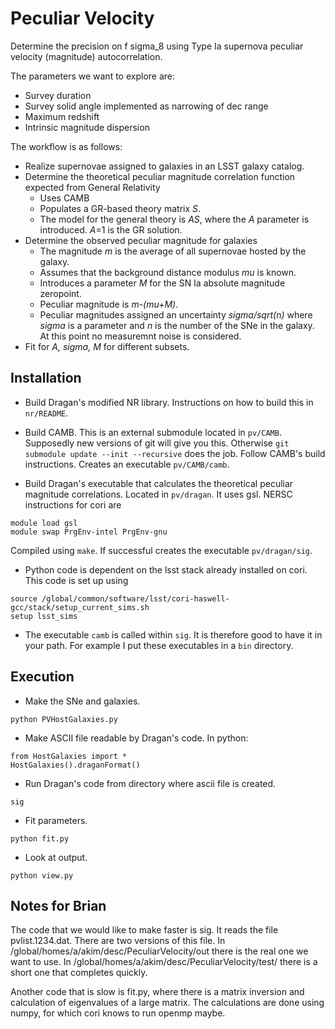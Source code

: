 # Peculiar Velocity

Determine the precision on f sigma_8 using Type Ia supernova peculiar velocity (magnitude)
autocorrelation.

The parameters we want to explore are:
* Survey duration
* Survey solid angle implemented as narrowing of dec range
* Maximum redshift
* Intrinsic magnitude dispersion

The workflow is as follows:

* Realize supernovae assigned to galaxies in an LSST galaxy catalog.
* Determine the theoretical peculiar magnitude correlation function expected from General Relativity
  * Uses CAMB
  * Populates a GR-based theory matrix *S*.
  * The model for the general theory is *AS*, where the *A* parameter is introduced.  *A*=1 is the GR solution.
* Determine the observed peculiar magnitude for galaxies
  * The magnitude *m* is the average of all supernovae hosted by the galaxy.
  * Assumes that the background distance modulus *mu* is known.
  * Introduces a parameter *M* for the SN Ia absolute magnitude zeropoint.
  * Peculiar magnitude is *m-(mu+M)*.
  * Peculiar magnitudes assigned an uncertainty *sigma/sqrt(n)* where *sigma* is a parameter and *n* is the
number of the SNe in the galaxy.  At this point no measuremnt noise is considered.
* Fit for *A, sigma, M* for different subsets.


## Installation

* Build Dragan's modified NR library.  Instructions on how to build this in `nr/README`.

* Build CAMB.  This is an external submodule located in `pv/CAMB`.  Supposedly new versions of git will give you this.
Otherwise `git submodule update --init --recursive` does the job.  Follow CAMB's build instructions.  Creates an executable
`pv/CAMB/camb`.

* Build Dragan's executable that calculates the theoretical peculiar magnitude correlations. Located in `pv/dragan`.
It uses gsl.  NERSC instructions for cori are
```
module load gsl
module swap PrgEnv-intel PrgEnv-gnu
``` 
Compiled using `make`.  If successful creates the executable `pv/dragan/sig`.

* Python code is dependent on the lsst stack already installed
on cori.  This code is set up using
```
source /global/common/software/lsst/cori-haswell-gcc/stack/setup_current_sims.sh
setup lsst_sims
```

* The executable `camb` is called within `sig`.  It is therefore good to have it in your path.  For example I put
these executables in a `bin` directory.

## Execution

* Make the SNe and galaxies.
```
python PVHostGalaxies.py
```
* Make ASCII file readable by Dragan's code.  In python:
```
from HostGalaxies import *
HostGalaxies().draganFormat() 
```
* Run Dragan's code from directory where ascii file is created.
```
sig
```
* Fit parameters.
```
python fit.py
```
* Look at output.
```
python view.py
```
## Notes for Brian

The code that we would like to make faster is sig.  It reads the file pvlist.1234.dat.  There are two versions of this file.  In /global/homes/a/akim/desc/PeculiarVelocity/out there is the real one we want to use.  In /global/homes/a/akim/desc/PeculiarVelocity/test/ there is a short one that completes quickly.

Another code that is slow is fit.py, where there is a matrix inversion and calculation of eigenvalues of a large matrix.  The calculations are done using numpy, for which cori knows to run openmp maybe.
